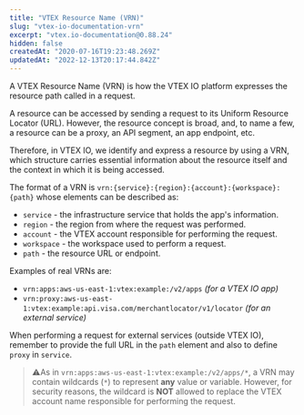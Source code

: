 ```yaml
---
title: "VTEX Resource Name (VRN)"
slug: "vtex-io-documentation-vrn"
excerpt: "vtex.io-documentation@0.88.24"
hidden: false
createdAt: "2020-07-16T19:23:48.269Z"
updatedAt: "2022-12-13T20:17:44.842Z"
---
```

A VTEX Resource Name (VRN) is how the VTEX IO platform expresses the resource path called in a request.

A resource can be accessed by sending a request to its Uniform Resource Locator (URL). However, the resource concept is broad, and, to name a few, a resource can be a proxy, an API segment, an app endpoint, etc.

Therefore, in VTEX IO, we identify and express a resource by using a VRN, which structure carries essential information about the resource itself and the context in which it is being accessed.

The format of a VRN is `vrn:{service}:{region}:{account}:{workspace}:{path}` whose elements can be described as:

- `service` - the infrastructure service that holds the app's information.
- `region` - the region from where the request was performed.
- `account` - the VTEX account responsible for performing the request.
- `workspace` - the workspace used to perform a request.
- `path` - the resource URL or endpoint.

Examples of real VRNs are:

- `vrn:apps:aws-us-east-1:vtex:example:/v2/apps` *(for a VTEX IO app)*
- `vrn:proxy:aws-us-east-1:vtex:example:api.visa.com/merchantlocator/v1/locator` *(for an external service)*

When performing a request for external services (outside VTEX IO), remember to provide the full URL in the `path` element and also to define `proxy` in `service`.

>⚠️As in `vrn:apps:aws-us-east-1:vtex:example:/v2/apps/*`, a VRN may contain wildcards (`*`) to represent **any** value or variable. However, for security reasons, the wildcard is **NOT** allowed to replace the VTEX account name responsible for performing the request.
